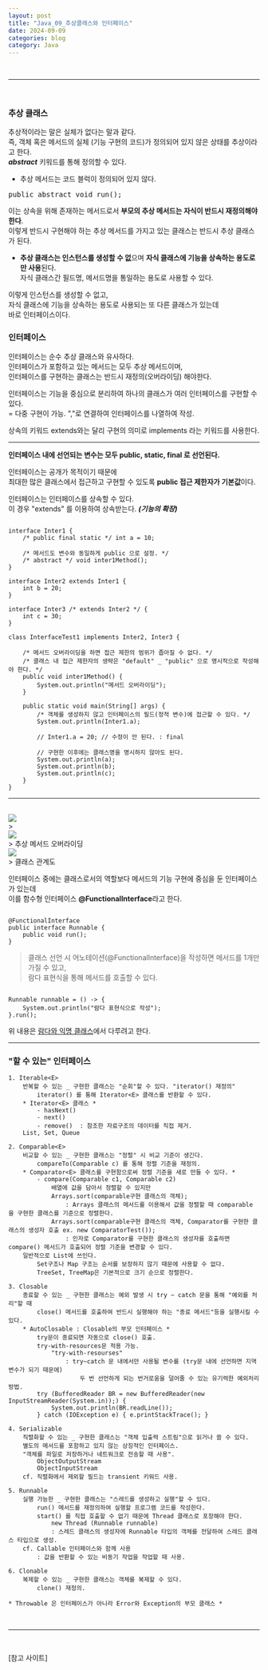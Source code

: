 ```yaml
---
layout: post
title: "Java_09_추상클래스와 인터페이스"
date: 2024-09-09
categories: blog
category: Java
---
```


<br>

---

<br>

### 추상 클래스 <br>

추상적이라는 말은 실체가 없다는 말과 같다. <br>
즉, 객체 혹은 메서드의 실체 (기능 구현의 코드)가 정의되어 있지 않은 상태를 추상이라고 한다. <br>
***abstract*** 키워드를 통해 정의할 수 있다. <br>

- 추상 메서드는 코드 블럭이 정의되어 있지 않다.
<pre>
public abstract void run();
</pre>

이는 상속을 위해 존재하는 메서드로서 **부모의 추상 메서드는 자식이 반드시 재정의해야 한다**. <br>
이렇게 반드시 구현해야 하는 추상 메서드를 가지고 있는 클래스는 반드시 추상 클래스가 된다. <br>

- **추상 클래스는 인스턴스를 생성할 수 없**으며 **자식 클래스에 기능을 상속하는 용도로만 사용**된다. <br>
자식 클래스간 필드명, 메서드명을 통일하는 용도로 사용할 수 있다. <br>

이렇게 인스턴스를 생성할 수 없고, <br>
자식 클래스에 기능을 상속하는 용도로 사용되는 또 다른 클래스가 있는데 <br>
바로 인터페이스이다.


### 인터페이스 <br>

인터페이스는 순수 추상 클래스와 유사하다. <br>
인터페이스가 포함하고 있는 메서드는 모두 추상 메서드이며, <br>
인터페이스를 구현하는 클래스는 반드시 재정의(오버라이딩) 해야한다. <br>

인터페이스는 기능을 중심으로 분리하여 하나의 클래스가 여러 인터페이스를 구현할 수 있다. <br>
= 다중 구현이 가능.  ","로 연결하여 인터페이스를 나열하여 작성. <br>

상속의 키워드 extends와는 달리 구현의 의미로 implements 라는 키워드를 사용한다. <br>

<hr>

**인터페이스 내에 선언되는 변수는 모두 public, static, final 로 선언된다.** <br>

인터페이스는 공개가 목적이기 때문에 <br>
최대한 많은 클래스에서 접근하고 구현할 수 있도록 **public 접근 제한자가 기본값**이다. <br>

인터페이스는 인터페이스를 상속할 수 있다. <br>
이 경우 "extends" 를 이용하여 상속받는다. ***(기능의 확장)*** <br>


<pre><code>
interface Inter1 {
    /* public final static */ int a = 10; 

    /* 메서드도 변수와 동일하게 public 으로 설정. */
    /* abstract */ void inter1Method(); 
}

interface Inter2 extends Inter1 {
    int b = 20;
}

interface Inter3 /* extends Inter2 */ {
    int c = 30;
}

class InterfaceTest1 implements Inter2, Inter3 {

    /* 메서드 오버라이딩을 하면 접근 제한의 범위가 좁아질 수 없다. */
    /* 클래스 내 접근 제한자의 생략은 "default" _ "public" 으로 명시적으로 작성해야 한다. */
    public void inter1Method() {
        System.out.println("메서드 오버라이딩");
    }

    public static void main(String[] args) {
        /* 객체를 생성하지 않고 인터페이스의 필드(정적 변수)에 접근할 수 있다. */
        System.out.println(Inter1.a);   

        // Inter1.a = 20; // 수정이 안 된다. : final

        // 구현한 이후에는 클래스명을 명시하지 않아도 된다.
        System.out.println(a);
        System.out.println(b);
        System.out.println(c);
    }
}
</code></pre>
<hr>


<br>
<div class="image-container">
    <img class="image-medium" src="/assets/image/2024-08-21-Java-Interface-01.png">
</div>
> 

<br>
<div class="image-container">
    <img class="image-medium" src="/assets/image/2024-08-21-Java-Interface-02.png">
</div>
> 추상 메서드 오버라이딩

<br>
<div class="image-container">
    <img class="image-medium" src="/assets/image/2024-10-12-ClassDiagram_02_Animal_01.png">
    <!-- <img class="image-medium" src="/assets/image/2024-10-12-ClassDiagram_02_Animal_02.png"> -->
</div>
> 클래스 관계도

<br>

인터페이스 중에는 클래스로서의 역할보다 메서드의 기능 구현에 중심을 둔 인터페이스가 있는데 <br>
이를 함수형 인터페이스 **@FunctionalInterface**라고 한다. <br>

<pre><code>
@FunctionalInterface
public interface Runnable {
    public void run();
}
</code></pre>
> 클래스 선언 시 어노테이션(@FunctionalInterface)을 작성하면 메서드를 1개만 가질 수 있고, <br>
람다 표현식을 통해 메서드를 호출할 수 있다. <br>

<pre><code>
Runnable runnable = () -> {
    System.out.println("람다 표현식으로 작성");
}.run();
</code></pre>


위 내용은 [람다와 익명 클래스](2024/10/14/Java_11)에서 다루려고 한다.

<hr>

### "할 수 있는" 인터페이스
    1. Iterable<E>
        반복할 수 있는 _ 구현한 클래스는 "순회"할 수 있다. "iterator() 재정의"
            iterator() 를 통해 Iterator<E> 클래스를 반환할 수 있다.
        * Iterator<E> 클래스 * 
            - hasNext()
            - next()
            - remove()  : 참조한 자료구조의 데이터를 직접 제거.
        List, Set, Queue

    2. Comparable<E>
        비교할 수 있는 _ 구현한 클래스는 "정렬" 시 비교 기준이 생긴다.
            compareTo(Comparable c) 를 통해 정렬 기준을 재정의.
        * Comparator<E> 클래스를 구현함으로써 정렬 기준을 새로 만들 수 있다. *
            - compare(Comparable c1, Comparable c2)
                배열에 값을 담아서 정렬할 수 있지만 
                Arrays.sort(comparable구현 클래스의 객체);
                    : Arrays 클래스의 메서드를 이용해서 값을 정렬할 때 comparable 을 구현한 클래스를 기준으로 정렬한다.
                Arrays.sort(comparable구현 클래스의 객체, Comparator를 구현한 클래스의 생성자 호출 ex. new ComparatorTest()); 
                    : 인자로 Comparator를 구현한 클래스의 생성자를 호출하면 compare() 메서드가 호출되어 정렬 기준을 변경할 수 있다.
        일반적으로 List에 쓰인다. 
            Set구조나 Map 구조는 순서를 보장하지 않기 때문에 사용할 수 없다. 
            TreeSet, TreeMap은 기본적으로 크기 순으로 정렬한다.

    3. Closable
        종료할 수 있는 _ 구현한 클래스는 예외 발생 시 try ~ catch 문을 통해 "예외를 처리"할 때
            close() 메서드를 호출하여 반드시 실행해야 하는 "종료 메서드"등을 실행시킬 수 있다.
        * AutoClosable : Closable의 부모 인터페이스 *
            try문이 종료되면 자동으로 close() 호출.
            try-with-resources문 적용 가능.
                "try-with-resourses"
                    : try~catch 문 내에서만 사용될 변수를 (try문 내에 선언하면 지역변수가 되기 때문에)
                        두 번 선언하게 되는 번거로움을 덜어줄 수 있는 유기력한 예외처리 방법.
            try (BufferedReader BR = new BufferedReader(new InputStreamReader(System.in));) {
                System.out.println(BR.readLine());
            } catch (IOException e) { e.printStackTrace(); }

    4. Serializable
        직렬화할 수 있는 _ 구현한 클래스는 "객체 입출력 스트림"으로 읽거나 쓸 수 있다. 
        별도의 메서드를 포함하고 있지 않는 상징적인 인터페이스.
        "객체를 파일로 저장하거나 네트워크로 전송할 때 사용".
            ObjectOutputStream
            ObjectInputStream
        cf. 직렬화에서 제외할 필드는 transient 키워드 사용.

    5. Runnable
        실행 가능한 _ 구현한 클래스는 "스레드를 생성하고 실행"할 수 있다.
            run() 메서드를 재정의하여 실행할 프로그램 코드를 작성한다.
            start() 를 직접 호출할 수 없기 때문에 Thread 클래스로 포장해야 한다.
                new Thread (Runnable runnable) 
                : 스레드 클래스의 생성자에 Runnable 타입의 객체를 전달하여 스레드 클래스 타입으로 생성. 
        cf. Callable 인터페이스와 함께 사용
            : 값을 반환할 수 있는 비동기 작업을 작업할 때 사용.

    6. Clonable
        복제할 수 있는 _ 구현한 클래스는 객체를 복제할 수 있다.
            clone() 재정의.

    * Throwable 은 인터페이스가 아니라 Error와 Exception의 부모 클래스 *




<br>
<hr>
<br>

[참고 사이트]<br>